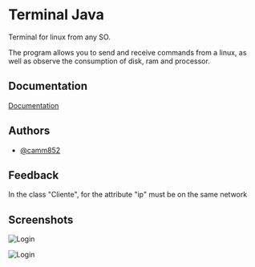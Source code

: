 
# Terminal Java 

Terminal for linux from any SO.

The program allows you to send and receive commands from a linux, as well as observe the consumption of disk, ram and processor.

## Documentation

[Documentation](https://docs.google.com/document/d/1wYofccEQfWgM3wKltOhvYctKFvq-lMpC/edit?usp=sharing&ouid=111082268473373492771&rtpof=true&sd=true)


## Authors

- [@camm852](https://github.com/camm852)


## Feedback

In the class "Cliente", for the attribute "ip" must be on the same network


## Screenshots

![Login](https://res.cloudinary.com/daboamwpv/image/upload/v1667691006/Login-TerminalJava_hugpr7.jpg)

![Login](https://res.cloudinary.com/daboamwpv/image/upload/v1667691006/Terminal-Funcionando.png_gj9tkl.jpg)

